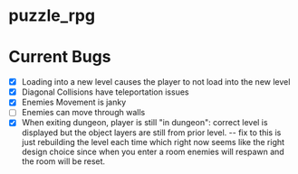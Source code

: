 # puzzle_rpg

# Current Bugs
- [X] Loading into a new level causes the player to not load into the new level
- [X] Diagonal Collisions have teleportation issues
- [X] Enemies Movement is janky
- [ ] Enemies can move through walls
- [X] When exiting dungeon, player is still "in dungeon":
    correct level is displayed but the object layers are still from prior level.
    -- fix to this is just rebuilding the level each time which right now seems like the right design choice since when you enter a room enemies will respawn and the room will be reset.